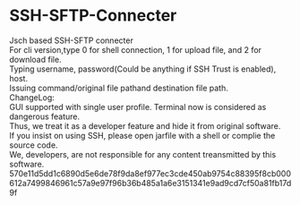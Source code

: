 # SSH-SFTP-Connecter
Jsch based SSH-SFTP connecter  
For cli version,type 0 for shell connection, 1 for upload file, and 2 for download file.  
Typing username, password(Could be anything if SSH Trust is enabled), host.  
Issuing command/original file pathand destination file path.  
ChangeLog:  
GUI supported with single user profile.
Terminal now is considered as dangerous feature.  
Thus, we treat it as a developer feature and hide it from original software.  
If you insist on using SSH, please open jarfile with a shell or complie the source code.  
We, developers, are not responsible for any content treansmitted by this software.   
570e11d5dd1c6890d5e6de78f9da8ef977ec3cde450ab9754c88395f8cb000612a7499846961c57a9e97f96b36b485a1a6e3151341e9ad9cd7cf50a81fb17d9f
